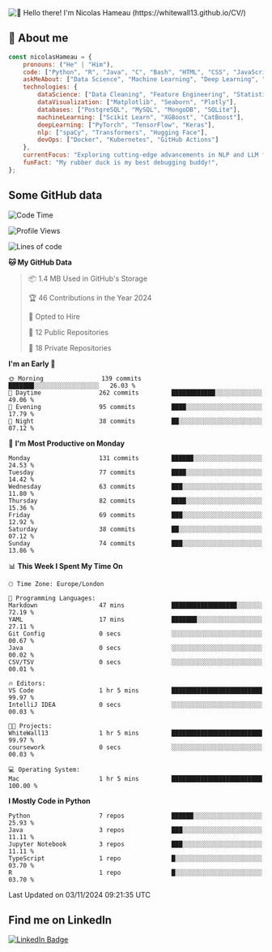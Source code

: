 <img src="assets/intro.gif" alt="👋 Hello there! I'm Nicolas Hameau (https://whitewall13.github.io/CV/)" title="👋 Hello there! I'm Nicolas Hameau"/>

<!---visitors number here--->

## :book: About me

```javascript
const nicolasHameau = {
    pronouns: ("He" | "Him"),
    code: ["Python", "R", "Java", "C", "Bash", "HTML", "CSS", "JavaScript", "PHP", "SQL"],
    askMeAbout: ["Data Science", "Machine Learning", "Deep Learning", "NLP", "LLM", "Computer Vision", "MLOps"],
    technologies: {
        dataScience: ["Data Cleaning", "Feature Engineering", "Statistical Analysis"],
        dataVisualization: ["Matplotlib", "Seaborn", "Plotly"],
        databases: ["PostgreSQL", "MySQL", "MongoDB", "SQLite"],
        machineLearning: ["Scikit Learn", "XGBoost", "CatBoost"],
        deepLearning: ["PyTorch", "TensorFlow", "Keras"],
        nlp: ["spaCy", "Transformers", "Hugging Face"],
        devOps: ["Docker", "Kubernetes", "GitHub Actions"]
    },
    currentFocus: "Exploring cutting-edge advancements in NLP and LLM fine-tuning",
    funFact: "My rubber duck is my best debugging buddy!",
};
```
## Some GitHub data

<!--START_SECTION:waka-->
![Code Time](http://img.shields.io/badge/Code%20Time-1%20hr%205%20mins-blue)

![Profile Views](http://img.shields.io/badge/Profile%20Views-0-blue)

![Lines of code](https://img.shields.io/badge/From%20Hello%20World%20I%27ve%20Written-5.8%20million%20lines%20of%20code-blue)

**🐱 My GitHub Data** 

> 📦 1.4 MB Used in GitHub's Storage 
 > 
> 🏆 46 Contributions in the Year 2024
 > 
> 💼 Opted to Hire
 > 
> 📜 12 Public Repositories 
 > 
> 🔑 18 Private Repositories 
 > 
**I'm an Early 🐤** 

```text
🌞 Morning                139 commits         ███████░░░░░░░░░░░░░░░░░░   26.03 % 
🌆 Daytime                262 commits         ████████████░░░░░░░░░░░░░   49.06 % 
🌃 Evening                95 commits          ████░░░░░░░░░░░░░░░░░░░░░   17.79 % 
🌙 Night                  38 commits          ██░░░░░░░░░░░░░░░░░░░░░░░   07.12 % 
```
📅 **I'm Most Productive on Monday** 

```text
Monday                   131 commits         ██████░░░░░░░░░░░░░░░░░░░   24.53 % 
Tuesday                  77 commits          ████░░░░░░░░░░░░░░░░░░░░░   14.42 % 
Wednesday                63 commits          ███░░░░░░░░░░░░░░░░░░░░░░   11.80 % 
Thursday                 82 commits          ████░░░░░░░░░░░░░░░░░░░░░   15.36 % 
Friday                   69 commits          ███░░░░░░░░░░░░░░░░░░░░░░   12.92 % 
Saturday                 38 commits          ██░░░░░░░░░░░░░░░░░░░░░░░   07.12 % 
Sunday                   74 commits          ███░░░░░░░░░░░░░░░░░░░░░░   13.86 % 
```


📊 **This Week I Spent My Time On** 

```text
🕑︎ Time Zone: Europe/London

💬 Programming Languages: 
Markdown                 47 mins             ██████████████████░░░░░░░   72.19 % 
YAML                     17 mins             ███████░░░░░░░░░░░░░░░░░░   27.11 % 
Git Config               0 secs              ░░░░░░░░░░░░░░░░░░░░░░░░░   00.67 % 
Java                     0 secs              ░░░░░░░░░░░░░░░░░░░░░░░░░   00.02 % 
CSV/TSV                  0 secs              ░░░░░░░░░░░░░░░░░░░░░░░░░   00.01 % 

🔥 Editors: 
VS Code                  1 hr 5 mins         █████████████████████████   99.97 % 
IntelliJ IDEA            0 secs              ░░░░░░░░░░░░░░░░░░░░░░░░░   00.03 % 

🐱‍💻 Projects: 
WhiteWall13              1 hr 5 mins         █████████████████████████   99.97 % 
coursework               0 secs              ░░░░░░░░░░░░░░░░░░░░░░░░░   00.03 % 

💻 Operating System: 
Mac                      1 hr 5 mins         █████████████████████████   100.00 % 
```

**I Mostly Code in Python** 

```text
Python                   7 repos             ██████░░░░░░░░░░░░░░░░░░░   25.93 % 
Java                     3 repos             ███░░░░░░░░░░░░░░░░░░░░░░   11.11 % 
Jupyter Notebook         3 repos             ███░░░░░░░░░░░░░░░░░░░░░░   11.11 % 
TypeScript               1 repo              █░░░░░░░░░░░░░░░░░░░░░░░░   03.70 % 
R                        1 repo              █░░░░░░░░░░░░░░░░░░░░░░░░   03.70 % 
```




 Last Updated on 03/11/2024 09:21:35 UTC
<!--END_SECTION:waka-->

## Find me on LinkedIn
<div id="badges">
  <a href="https://www.linkedin.com/in/nicolas-hameau-13242002/">
    <img src="https://img.shields.io/badge/LinkedIn-blue?style=for-the-badge&logo=linkedin&logoColor=white" alt="LinkedIn Badge"/>
  </a>
</div>



